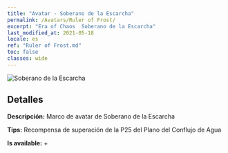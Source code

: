```yaml
---
title: "Avatar - Soberano de la Escarcha"
permalink: /Avatars/Ruler of Frost/
excerpt: "Era of Chaos  Soberano de la Escarcha"
last_modified_at: 2021-05-18
locale: es
ref: "Ruler of Frost.md"
toc: false
classes: wide
---
```

 ![Soberano de la Escarcha](/images/a/avatarFrame_38.png)

## Detalles

 **Descripción:** Marco de avatar de Soberano de la Escarcha 

 **Tips:** Recompensa de superación de la P25 del Plano del Conflujo de Agua 

 **Is available:**  + 

